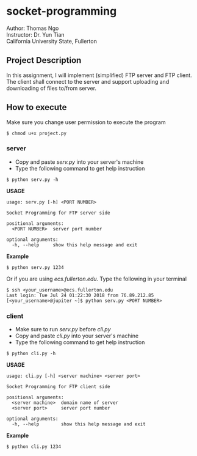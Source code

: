 # socket-programming

Author: Thomas Ngo <br />
Instructor: Dr. Yun Tian <br />
California University State, Fullerton

## Project Description

In this assignment, I will implement (simplified) FTP server and FTP client. The client shall connect to the server and support uploading and downloading of files to/from server.

## How to execute

Make sure you change user permission to execute the program
```
$ chmod u+x project.py
```
### server
- Copy and paste _serv.py_ into your server's machine
- Type the following command to get help instruction
```
$ python serv.py -h
```
**USAGE**
```
usage: serv.py [-h] <PORT NUMBER>

Socket Programming for FTP server side

positional arguments:
  <PORT NUMBER>  server port number

optional arguments:
  -h, --help     show this help message and exit
```
**Example**
```
$ python serv.py 1234
```
Or if you are using _ecs.fullerton.edu_. Type the following in your terminal
```
$ ssh <your_username>@ecs.fullerton.edu
Last login: Tue Jul 24 01:22:30 2018 from 76.89.212.85
[<your_username>@jupiter ~]$ python serv.py <PORT NUMBER>
```
### client
- Make sure to run _serv.py_ before _cli.py_
- Copy and paste _cli.py_ into your server's machine
- Type the following command to get help instruction
```
$ python cli.py -h
```
**USAGE**
```
usage: cli.py [-h] <server machine> <server port>

Socket Programming for FTP client side

positional arguments:
  <server machine>  domain name of server
  <server port>     server port number

optional arguments:
  -h, --help        show this help message and exit
```
**Example**
```
$ python cli.py 1234
```
